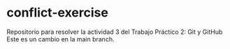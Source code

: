 # conflict-exercise
Repositorio para resolver la actividad 3 del Trabajo Práctico 2: Git y GitHub
Este es un cambio en la main branch.
